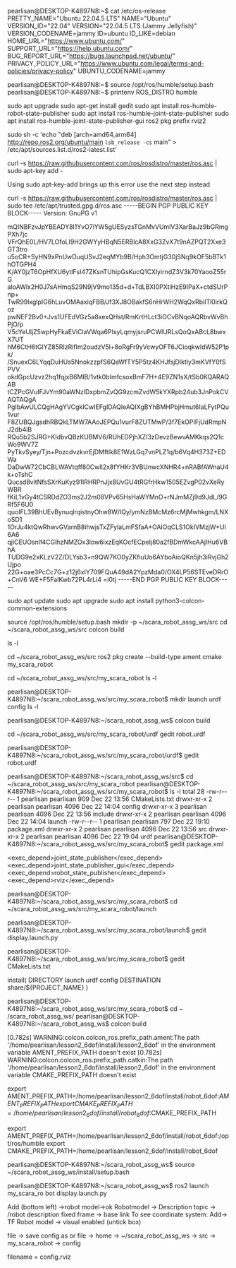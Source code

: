 pearlisan@DESKTOP-K4897N8:~$ cat /etc/os-release
PRETTY_NAME="Ubuntu 22.04.5 LTS"
NAME="Ubuntu"
VERSION_ID="22.04"
VERSION="22.04.5 LTS (Jammy Jellyfish)"
VERSION_CODENAME=jammy
ID=ubuntu
ID_LIKE=debian
HOME_URL="https://www.ubuntu.com/"
SUPPORT_URL="https://help.ubuntu.com/"
BUG_REPORT_URL="https://bugs.launchpad.net/ubuntu/"
PRIVACY_POLICY_URL="https://www.ubuntu.com/legal/terms-and-policies/privacy-policy"
UBUNTU_CODENAME=jammy

pearlisan@DESKTOP-K4897N8:~$ source /opt/ros/humble/setup.bash
pearlisan@DESKTOP-K4897N8:~$ printenv ROS_DISTRO
humble

sudo apt upgrade
sudo apt-get install gedit
sudo apt install ros-humble-robot-state-publisher
sudo apt install ros-humble-joint-state-publisher
sudo apt install ros-humble-joint-state-publisher-gui
ros2 pkg prefix rviz2

<!-- colcon build wasn't working so I had to do this extra step -->
sudo sh -c 'echo "deb [arch=amd64,arm64] http://repo.ros2.org/ubuntu/main `lsb_release -cs` main" > /etc/apt/sources.list.d/ros2-latest.list'

curl -s https://raw.githubusercontent.com/ros/rosdistro/master/ros.asc | sudo apt-key add -
<!-- Warning: apt-key is deprecated. Manage keyring files in trusted.gpg.d instead (see apt-key(8)).  -->Using sudo apt-key-add brings up this error use the next step instead

curl -s https://raw.githubusercontent.com/ros/rosdistro/master/ros.asc | sudo tee /etc/apt/trusted.gpg.d/ros.asc
-----BEGIN PGP PUBLIC KEY BLOCK-----
Version: GnuPG v1

mQINBFzvJpYBEADY8l1YvO7iYW5gUESyzsTGnMvVUmlV3XarBaJz9bGRmgPXh7jc
VFrQhE0L/HV7LOfoLI9H2GWYyHBqN5ERBlcA8XxG3ZvX7t9nAZPQT2Xxe3GT3tro
u5oCR+SyHN9xPnUwDuqUSvJ2eqMYb9B/Hph3OmtjG30jSNq9kOF5bBTk1hOTGPH4
K/AY0jzT6OpHfXU6ytlFsI47ZKsnTUhipGsKucQ1CXlyirndZ3V3k70YaooZ55rG
aIoAWlx2H0J7sAHmqS29N9jV9mo135d+d+TdLBXI0PXtiHzE9IPaX+ctdSUrPnp+
TwR99lxglpIG6hLuvOMAaxiqFBB/Jf3XJ8OBakfS6nHrWH2WqQxRbiITl0irkQoz
pwNEF2Bv0+Jvs1UFEdVGz5a8xexQHst/RmKrtHLct3iOCvBNqoAQRbvWvBhPjO/p
V5cYeUljZ5wpHyFkaEViClaVWqa6PIsyLqmyjsruPCWlURLsQoQxABcL8bwxX7UT
hM6CtH6tGlYZ85RIzRifIm2oudzV5l+8oRgFr9yVcwyOFT6JCioqkwldW52P1pk/
/SnuexC6LYqqDuHUs5NnokzzpfS6QaWfTY5P5tz4KHJfsjDIktly3mKVfY0fSPVV
okdGpcUzvz2hq1fqjxB6MlB/1vtk0bImfcsoxBmF7H+4E9ZN1sX/tSb0KQARAQAB
tCZPcGVuIFJvYm90aWNzIDxpbmZvQG9zcmZvdW5kYXRpb24ub3JnPokCVAQTAQgA
PgIbAwULCQgHAgYVCgkICwIEFgIDAQIeAQIXgBYhBMHPbjHmut6IaLFytPQu1vur
F8ZUBQJgsdhRBQkLTMW7AAoJEPQu1vurF8ZUTMwP/3f7EkOPIFjUdRmpNJ2db4iB
RQu5b2SJRG+KIdbvQBzKUBMV6/RUhEDPjhXZI3zDevzBewvAMKkqs2Q1cWo9WV7Z
PyTkvSyey/Tjn+PozcdvzkvrEjDMftIk8E1WzLGq7vnPLZ1q/b6Vq4H373Z+EDWa
DaDwW72CbCBLWAVtqff80CwlI2x8fYHKr3VBUnwcXNHR4+nRABfAWnaU4k+oTshC
Qucsd8vitNfsSXrKuKyz91IRHRPnJjx8UvGU4tRGfrHkw1505EZvgP02vXeRyWBR
fKiL1vGy4tCSRDdZO3ms2J2m08VPv65HsHaWYMnO+rNJmMZj9d9JdL/9GRf5F6U0
quoIFL39BhUEvBynuqlrqistnyOhw8W/IQy/ymNzBMcMz6rcMjMwhkgm/LNXoSD1
1OrJu4ktQwRhwvGVarnB8ihwjsTxZFylaLmFSfaA+OAlOqCLS1OkIVMzjW+Ul6A6
qjiCEUOsnlf4CGlhzNMZOx3low6ixzEqKOcfECpeIj80a2fBDmWkcAAjlHu6VBhA
TUDG9e2xKLzV2Z/DLYsb3+n9QW7KO0yZKfiuUo6AYboAioQKn5jh3iRvjGh2Ujpo
22G+oae3PcCc7G+z12j6xIY709FQuA49dA2YpzMda0/OX4LP56STEveDRrO+CnV6
WE+F5FaIKwb72PL4rLi4
=i0tj
-----END PGP PUBLIC KEY BLOCK-----

sudo apt update
sudo apt upgrade
sudo apt install python3-colcon-common-extensions 



<!-- TO START A NEW WORKSPACE -->
<!-- Source the environment -->
source /opt/ros/humble/setup.bash
mkdir -p ~/scara_robot_assg_ws/src
cd ~/scara_robot_assg_ws/src
colcon build

<!-- To see if the directory was made ise ls -l -->
ls -l 

cd ~/scara_robot_assg_ws/src
ros2 pkg create --build-type ament cmake my_scara_robot

cd ~/scara_robot_assg_ws/src/my_scara_robot
ls -l

pearlisan@DESKTOP-K4897N8:~/scara_robot_assg_ws/src/my_scara_robot$ mkdir launch urdf config
ls -l

pearlisan@DESKTOP-K4897N8:~/scara_robot_assg_ws$ colcon build

cd ~/scara_robot_assg_ws/src/my_scara_robot/urdf
gedit robot.urdf <!--if command gedit was not found: sudo apt-get install gedit -->

pearlisan@DESKTOP-K4897N8:~/scara_robot_assg_ws/src/my_scara_robot/urdf$ gedit robot.urdf

pearlisan@DESKTOP-K4897N8:~/scara_robot_assg_ws/src$ cd ~/scara_robot_assg_ws/src/my_scara_robot
pearlisan@DESKTOP-K4897N8:~/scara_robot_assg_ws/src/my_scara_robot$ ls -l
total 28
  -rw-r--r-- 1 pearlisan pearlisan  909 Dec 22 13:56 CMakeLists.txt
  drwxr-xr-x 2 pearlisan pearlisan 4096 Dec 22 14:04 config
  drwxr-xr-x 3 pearlisan pearlisan 4096 Dec 22 13:56 include
  drwxr-xr-x 2 pearlisan pearlisan 4096 Dec 22 14:04 launch
  -rw-r--r-- 1 pearlisan pearlisan  797 Dec 22 19:10 package.xml
  drwxr-xr-x 2 pearlisan pearlisan 4096 Dec 22 13:56 src
  drwxr-xr-x 2 pearlisan pearlisan 4096 Dec 22 19:04 urdf
pearlisan@DESKTOP-K4897N8:~/scara_robot_assg_ws/src/my_scara_robot$ gedit package.xml

<!-- Add this line to window that popped up -->
<exec_depend>joint_state_publisher</exec_depend>
<exec_depend>joint_state_publisher_gui</exec_depend>
<exec_depend>robot_state_publisher</exec_depend>
<exec_depend>rviz</exec_depend>
<!-- Between test_depend and export -->

<!-- Next line -->
pearlisan@DESKTOP-K4897N8:~/scara_robot_assg_ws/src/my_scara_robot$ cd ~/scara_robot_assg_ws/src/my_scara_robot/launch

pearlisan@DESKTOP-K4897N8:~/scara_robot_assg_ws/src/my_scara_robot/launch$ gedit display.launch.py
<!-- Paste code in display.py in the window that popped up -->

pearlisan@DESKTOP-K4897N8:~/scara_robot_assg_ws/src/my_scara_robot$ gedit CMakeLists.txt
<!-- Add this to the pop up menu before if(BUILD_TESTING) - Colcon build will now know where the source files, urdf launch % config, are located -->
install(
	DIRECTORY launch urdf config
	DESTINATION share/${PROJECT_NAME}
)

<!-- go back to root directory -->
pearlisan@DESKTOP-K4897N8:~/scara_robot_assg_ws/src/my_scara_robot$ cd ~
/scara_robot_assg_ws/
pearlisan@DESKTOP-K4897N8:~/scara_robot_assg_ws$ colcon build

<!-- *You may run into this error -->
[0.782s] WARNING:colcon.colcon_ros.prefix_path.ament:The path '/home/pearlisan/lesson2_6dof/install/lesson2_6dof' in the environment variable AMENT_PREFIX_PATH doesn't exist
[0.782s] WARNING:colcon.colcon_ros.prefix_path.catkin:The path '/home/pearlisan/lesson2_6dof/install/lesson2_6dof' in the environment variable CMAKE_PREFIX_PATH doesn't exist
<!-- *try this  -->
export AMENT_PREFIX_PATH=/home/pearlisan/lesson2_6dof/install/robot_6dof:$AMENT_PREFIX_PATH
export CMAKE_PREFIX_PATH=/home/pearlisan/lesson2_6dof/install/robot_6dof:$CMAKE_PREFIX_PATH
<!-- *then if error persist -->
export AMENT_PREFIX_PATH=/home/pearlisan/lesson2_6dof/install/robot_6dof:/opt/ros/humble
export CMAKE_PREFIX_PATH=/home/pearlisan/lesson2_6dof/install/robot_6dof
<!-- *end of special error -->

<!-- then source the set-up file -->
pearlisan@DESKTOP-K4897N8:~/scara_robot_assg_ws$ source ~/scara_robot_assg_ws/install/setup.bash
<!-- Launch rviz -->
pearlisan@DESKTOP-K4897N8:~/scara_robot_assg_ws$ ros2 launch my_scara_ro
bot display.launch.py





<!-- CONFIGURING RVIZ -->
Add (bottom left) ->robot model->ok
Robotmodel -> Description topic -> /robot description
fixed frame -> base link
To see coordinate system: Add-> TF
Robot model -> visual enabled (untick box)

<!-- To save this configuration for all rviz files -->
file -> save config as
or file -> home -> ~/scara_robot_assg_ws -> src -> my_scara_robot -> config
<!-- this file name is gotten from the display.py file under the rvizConfigPath -->
filename = config.rviz